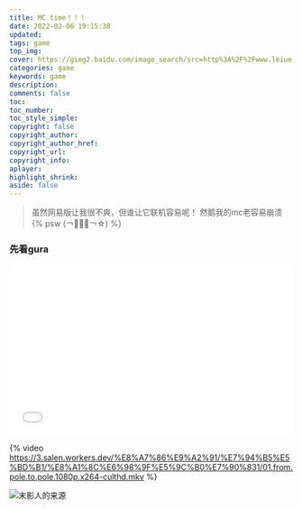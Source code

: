 ```yaml
---
title: MC time！！！
date: 2022-02-06 19:15:38
updated:
tags: game
top_img:
cover: https://gimg2.baidu.com/image_search/src=http%3A%2F%2Fwww.leiue.com%2Fuploads%2F2018%2F10%2FMinecraft.jpg&refer=http%3A%2F%2Fwww.leiue.com&app=2002&size=f9999,10000&q=a80&n=0&g=0n&fmt=jpeg?sec=1646738398&t=407d10d71475b5b58546cec6035f4151
categories: game
keywords: game
description: 
comments: false
toc: 
toc_number:
toc_style_simple:
copyright: false
copyright_author:
copyright_author_href:
copyright_url:
copyright_info:
aplayer:
highlight_shrink:
aside: false
---
```


> 虽然网易版让我很不爽，但谁让它联机容易呢！
> 然鹅我的mc老容易崩溃
> {% psw (￢︿̫̿￢☆) %}
### 先看gura
<div style="position: relative; padding: 30% 45%;">
<iframe src="//player.bilibili.com/player.html?aid=210443162&bvid=BV1ka411z7o6&cid=478370320&page=1&as_wide=1&high_quality=1&danmaku=1" scrolling="no" border="0" frameborder="no" framespacing="0" allowfullscreen="true" style="position: absolute; width: 100%; height: 100%; left: 0; top: 0;"> </iframe>
</div>

{% video https://3.salen.workers.dev/%E8%A7%86%E9%A2%91/%E7%94%B5%E5%BD%B1/%E8%A1%8C%E6%98%9F%E5%9C%B0%E7%90%831/01.from.pole.to.pole.1080p.x264-culthd.mkv %}   


![末影人的来源](https://cdn.jsdelivr.net/gh/ssln5014/pic-bed@main/1644198860000.png)

